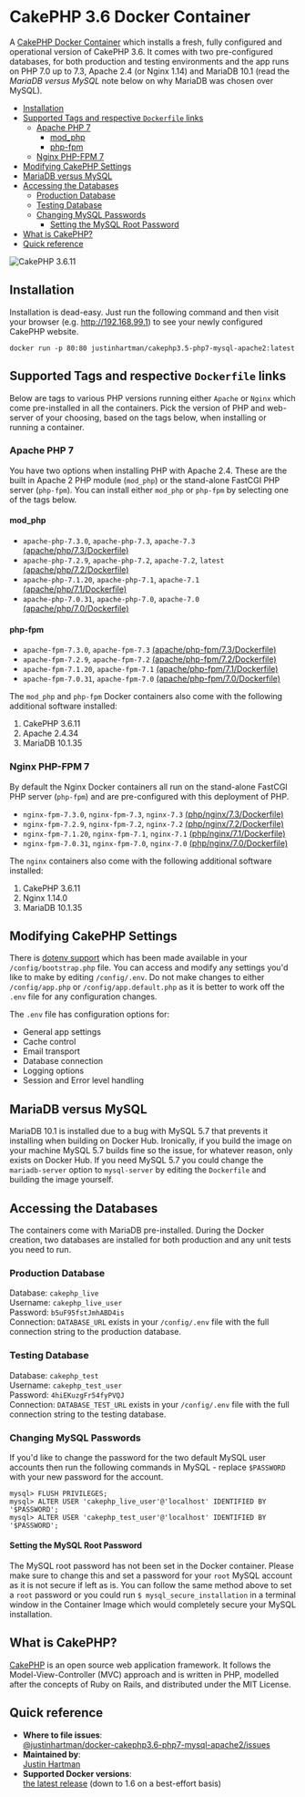 # CakePHP 3.6 Docker Container

A [CakePHP Docker Container][docker] which installs a fresh, fully configured
and operational version of CakePHP 3.6. It comes with two pre-configured
databases, for both production and testing environments and the app runs on PHP
7.0 up to 7.3, Apache 2.4 (or Nginx 1.14) and MariaDB 10.1 (read the _MariaDB
versus MySQL_ note below on why MariaDB was chosen over MySQL).

<!-- TOC START min:2 max:6 link:true update:true -->
- [Installation](#installation)
- [Supported Tags and respective `Dockerfile` links](#supported-tags-and-respective-dockerfile-links)
    - [Apache PHP 7](#apache-php-7)
        - [mod_php](#mod_php)
        - [php-fpm](#php-fpm)
    - [Nginx PHP-FPM 7](#nginx-php-fpm-7)
- [Modifying CakePHP Settings](#modifying-cakephp-settings)
- [MariaDB versus MySQL](#mariadb-versus-mysql)
- [Accessing the Databases](#accessing-the-databases)
    - [Production Database](#production-database)
    - [Testing Database](#testing-database)
    - [Changing MySQL Passwords](#changing-mysql-passwords)
        - [Setting the MySQL Root Password](#setting-the-mysql-root-password)
- [What is CakePHP?](#what-is-cakephp)
- [Quick reference](#quick-reference)

<!-- TOC END -->
![CakePHP 3.6.11][screenshot]

## Installation

Installation is dead-easy. Just run the following command and then visit
your browser (e.g. http://192.168.99.1) to see your newly configured CakePHP
website.

```docker
docker run -p 80:80 justinhartman/cakephp3.5-php7-mysql-apache2:latest
```

## Supported Tags and respective `Dockerfile` links

Below are tags to various PHP versions running either `Apache` or `Nginx` which
come pre-installed in all the containers. Pick the version of PHP and web-server
of your choosing, based on the tags below, when installing or running a
container.

### Apache PHP 7

You have two options when installing PHP with Apache 2.4. These are the built in
Apache 2 PHP module (`mod_php`) or the stand-alone FastCGI PHP server
(`php-fpm`). You can install either `mod_php` or `php-fpm` by selecting one of
the tags below.

#### mod_php

- `apache-php-7.3.0`, `apache-php-7.3`, `apache-7.3` [(apache/php/7.3/Dockerfile)][apache-7.3]
- `apache-php-7.2.9`, `apache-php-7.2`, `apache-7.2`, `latest` [(apache/php/7.2/Dockerfile)][apache-7.2]
- `apache-php-7.1.20`, `apache-php-7.1`, `apache-7.1` [(apache/php/7.1/Dockerfile)][apache-7.1]
- `apache-php-7.0.31`, `apache-php-7.0`, `apache-7.0` [(apache/php/7.0/Dockerfile)][apache-7.0]

#### php-fpm

- `apache-fpm-7.3.0`, `apache-fpm-7.3` [(apache/php-fpm/7.3/Dockerfile)][apache-fpm-7.3]
- `apache-fpm-7.2.9`, `apache-fpm-7.2` [(apache/php-fpm/7.2/Dockerfile)][apache-fpm-7.2]
- `apache-fpm-7.1.20`, `apache-fpm-7.1` [(apache/php-fpm/7.1/Dockerfile)][apache-fpm-7.1]
- `apache-fpm-7.0.31`, `apache-fpm-7.0` [(apache/php-fpm/7.0/Dockerfile)][apache-fpm-7.0]

The `mod_php` and `php-fpm` Docker containers also come with the following
additional software installed:

1. CakePHP 3.6.11
1. Apache 2.4.34
1. MariaDB 10.1.35

### Nginx PHP-FPM 7

By default the Nginx Docker containers all run on the stand-alone FastCGI PHP
server (`php-fpm`) and are pre-configured with this deployment of PHP.

- `nginx-fpm-7.3.0`, `nginx-fpm-7.3`, `nginx-7.3` [(php/nginx/7.3/Dockerfile)][nginx-7.3]
- `nginx-fpm-7.2.9`, `nginx-fpm-7.2`, `nginx-7.2` [(php/nginx/7.2/Dockerfile)][nginx-7.2]
- `nginx-fpm-7.1.20`, `nginx-fpm-7.1`, `nginx-7.1` [(php/nginx/7.1/Dockerfile)][nginx-7.1]
- `nginx-fpm-7.0.31`, `nginx-fpm-7.0`, `nginx-7.0` [(php/nginx/7.0/Dockerfile)][nginx-7.0]

The `nginx` containers also come with the following additional software
installed:

1. CakePHP 3.6.11
1. Nginx 1.14.0
1. MariaDB 10.1.35

## Modifying CakePHP Settings

There is [dotenv support][dotenv] which has been made available in your
`/config/bootstrap.php` file. You can access and modify any settings you'd like
to make by editing `/config/.env`. Do not make changes to either
`/config/app.php` or `/config/app.default.php` as it is better to work off the
`.env` file for any configuration changes.

The `.env` file has configuration options for:

- General app settings
- Cache control
- Email transport
- Database connection
- Logging options
- Session and Error level handling

## MariaDB versus MySQL

MariaDB 10.1 is installed due to a bug with MySQL 5.7 that prevents it
installing when building on Docker Hub. Ironically, if you build the image on
your machine MySQL 5.7 builds fine so the issue, for whatever reason, only
exists on Docker Hub. If you need MySQL 5.7 you could change the
`mariadb-server` option to `mysql-server` by editing the `Dockerfile` and
building the image yourself.

## Accessing the Databases

The containers come with MariaDB pre-installed. During the Docker creation, two
databases are installed for both production and any unit tests you need to run.

### Production Database

Database: `cakephp_live`  
Username: `cakephp_live_user`  
Password: `b5uF95fstJmhABD4is`  
Connection: `DATABASE_URL` exists in your `/config/.env` file with the full
connection string to the production database.

### Testing Database

Database: `cakephp_test`  
Username: `cakephp_test_user`  
Password: `4hiEKuzgFr54fyPVQJ`  
Connection: `DATABASE_TEST_URL` exists in your `/config/.env` file with the full
connection string to the testing database.

### Changing MySQL Passwords

If you'd like to change the password for the two default MySQL user accounts
then run the following commands in MySQL - replace `$PASSWORD` with your new
password for the account.

```mysql
mysql> FLUSH PRIVILEGES;
mysql> ALTER USER 'cakephp_live_user'@'localhost' IDENTIFIED BY '$PASSWORD';
mysql> ALTER USER 'cakephp_test_user'@'localhost' IDENTIFIED BY '$PASSWORD';
```

#### Setting the MySQL Root Password

The MySQL root password has not been set in the Docker container.
Please make sure to change this and set a password for your `root` MySQL
account as it is not secure if left as is. You can follow the same method above
to set a `root` password or you could run `$ mysql_secure_installation` in a
terminal window in the Container Image which would completely secure your
MySQL installation.

## What is CakePHP?

[CakePHP][cakephp] is an open source web application framework. It follows the
Model-View-Controller (MVC) approach and is written in PHP, modelled after the
concepts of Ruby on Rails, and distributed under the MIT License.

## Quick reference

- **Where to file issues**:  
  [@justinhartman/docker-cakephp3.6-php7-mysql-apache2/issues][issues]
- **Maintained by**:  
  [Justin Hartman][justinhartman]
- **Supported Docker versions**:  
  [the latest release][releases] (down to 1.6 on a best-effort basis)

[screenshot]: https://raw.githubusercontent.com/justinhartman/docker-cakephp3.6-php7-mysql-apache2/master/cakephp_3.6.11.png
[cakephp]: http://cakephp.org
[docker]: https://hub.docker.com/r/justinhartman/cakephp3.5-php7-mysql-apache2/
[dotenv]: https://github.com/josegonzalez/php-dotenv
[justinhartman]: https://github.com/justinhartman
[issues]: https://github.com/justinhartman/docker-cakephp3.6-php7-mysql-apache2/issues
[releases]: https://github.com/docker/docker-ce/releases/latest
[apache-7.3]: https://github.com/justinhartman/docker-cakephp3.6-php7-mysql-apache2/blob/739aa5c2c4568c93e4fcfb3c66e3671ecb19b87e/apache/php/7.3/Dockerfile
[apache-7.2]: https://github.com/justinhartman/docker-cakephp3.6-php7-mysql-apache2/blob/739aa5c2c4568c93e4fcfb3c66e3671ecb19b87e/apache/php/7.2/Dockerfile
[apache-7.1]: https://github.com/justinhartman/docker-cakephp3.6-php7-mysql-apache2/blob/739aa5c2c4568c93e4fcfb3c66e3671ecb19b87e/apache/php/7.1/Dockerfile
[apache-7.0]: https://github.com/justinhartman/docker-cakephp3.6-php7-mysql-apache2/blob/739aa5c2c4568c93e4fcfb3c66e3671ecb19b87e/apache/php/7.0/Dockerfile
[apache-fpm-7.3]: https://github.com/justinhartman/docker-cakephp3.6-php7-mysql-apache2/blob/8d1f255c20cfbc8777374e4dc3e61ba67a832b5e/apache/php-fpm/7.3/Dockerfile
[apache-fpm-7.2]: https://github.com/justinhartman/docker-cakephp3.6-php7-mysql-apache2/blob/739aa5c2c4568c93e4fcfb3c66e3671ecb19b87e/apache/php-fpm/7.2/Dockerfile
[apache-fpm-7.1]: https://github.com/justinhartman/docker-cakephp3.6-php7-mysql-apache2/blob/8d1f255c20cfbc8777374e4dc3e61ba67a832b5e/apache/php-fpm/7.1/Dockerfile
[apache-fpm-7.0]: https://github.com/justinhartman/docker-cakephp3.6-php7-mysql-apache2/blob/8d1f255c20cfbc8777374e4dc3e61ba67a832b5e/apache/php-fpm/7.0/Dockerfile
[nginx-7.3]: https://github.com/justinhartman/docker-cakephp3.6-php7-mysql-apache2/blob/7b3aa5f08e1d228a7e30e81d4826759ddc3e948a/nginx/php-fpm/7.3/Dockerfile
[nginx-7.2]: https://github.com/justinhartman/docker-cakephp3.6-php7-mysql-apache2/blob/7b3aa5f08e1d228a7e30e81d4826759ddc3e948a/nginx/php-fpm/7.2/Dockerfile
[nginx-7.1]: https://github.com/justinhartman/docker-cakephp3.6-php7-mysql-apache2/blob/7b3aa5f08e1d228a7e30e81d4826759ddc3e948a/nginx/php-fpm/7.1/Dockerfile
[nginx-7.0]: https://github.com/justinhartman/docker-cakephp3.6-php7-mysql-apache2/blob/7b3aa5f08e1d228a7e30e81d4826759ddc3e948a/nginx/php-fpm/7.0/Dockerfile
